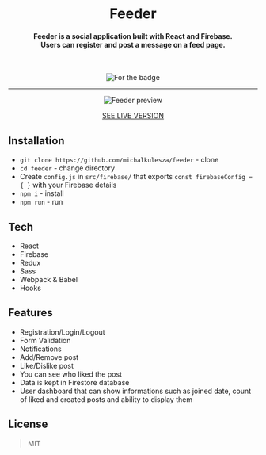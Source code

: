 <h1 align="center">Feeder</h1>
<h4 align="center">Feeder is a social application built with React and Firebase.<br>
Users can register and post a message on a feed page.</h4>
  <br>
  <p align="center">
 <img src="https://forthebadge.com/images/badges/uses-badges.svg" alt="For the badge">  </p>

---

<p align="center">
<img align="center" src="https://github.com/michalkulesza/readme-resources/blob/master/feeder.gif" alt="Feeder preview" />
  </p>

<p align="center">
	<a href="https://www.michalkulesza.me/feeder/">SEE LIVE VERSION
	</a>    
</p>

## Installation

- `git clone https://github.com/michalkulesza/feeder` - clone
- `cd feeder` - change directory
- Create `config.js` in `src/firebase/` that exports `const firebaseConfig = { }` with your Firebase details
- `npm i` - install
- `npm run` - run

## Tech

- React
- Firebase
- Redux
- Sass
- Webpack & Babel
- Hooks

## Features

- Registration/Login/Logout
- Form Validation
- Notifications
- Add/Remove post
- Like/Dislike post
- You can see who liked the post
- Data is kept in Firestore database
- User dashboard that can show informations such as joined date, count of liked and created posts and ability to display them

## License

> MIT
